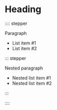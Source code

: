 # Heading

:::: stepper

Paragraph

- List item #1
- List item #2

::: stepper

Nested paragraph

- Nested list item #1
- Nested list item #2

:::

::::
